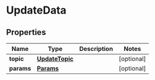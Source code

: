
# UpdateData

## Properties
Name | Type | Description | Notes
------------ | ------------- | ------------- | -------------
**topic** | [**UpdateTopic**](UpdateTopic.md) |  |  [optional]
**params** | [**Params**](Params.md) |  |  [optional]



